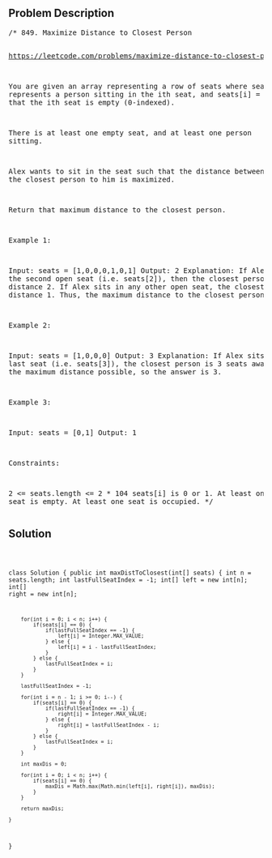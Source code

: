 <!--
<style>
  body { font-family: Arial, sans-serif; }
  .container { max-width: 100%; margin: auto; padding: 20px; }
  .comment-block { background-color: #f9f9f9; padding: 10px; border-left: 5px solid #ccc; max-width: 600px; margin: auto; word-wrap: break-word; white-space: pre-wrap; }
  .code-block { background-color: #f4f4f4; padding: 10px; border: 1px solid #ddd; }
</style>
-->

<div class='container'>
<h2>Problem Description</h2>
<div class='comment-block'>
<pre>
/* 849. Maximize Distance to Closest Person

https://leetcode.com/problems/maximize-distance-to-closest-person

You are given an array representing a row of seats where seats[i] = 1 represents 
a person sitting in the ith seat, and seats[i] = 0 represents that the ith seat 
is empty (0-indexed).

There is at least one empty seat, and at least one person sitting.

Alex wants to sit in the seat such that the distance between him and the closest 
person to him is maximized. 

Return that maximum distance to the closest person.

 

Example 1:

Input: seats = [1,0,0,0,1,0,1]
Output: 2
Explanation: 
If Alex sits in the second open seat (i.e. seats[2]), then the closest person 
has distance 2.
If Alex sits in any other open seat, the closest person has distance 1.
Thus, the maximum distance to the closest person is 2.


Example 2:

Input: seats = [1,0,0,0]
Output: 3
Explanation: 
If Alex sits in the last seat (i.e. seats[3]), the closest person is 3 seats away.
This is the maximum distance possible, so the answer is 3.


Example 3:

Input: seats = [0,1]
Output: 1
 

Constraints:

2 <= seats.length <= 2 * 104
seats[i] is 0 or 1.
At least one seat is empty.
At least one seat is occupied.
*/
</pre>
</div>

<h2>Solution</h2>
<div class='code-block'>
<pre><code class='language-java'>

class Solution {
    public int maxDistToClosest(int[] seats) {
        int n = seats.length;
        int lastFullSeatIndex = -1;
        int[] left = new int[n];
        int[] right = new int[n];

        for(int i = 0; i < n; i++) {
            if(seats[i] == 0) {
                if(lastFullSeatIndex == -1) {
                    left[i] = Integer.MAX_VALUE;
                } else {
                    left[i] = i - lastFullSeatIndex;
                } 
            } else {
                lastFullSeatIndex = i;
            }
        }

        lastFullSeatIndex = -1;

        for(int i = n - 1; i >= 0; i--) {
            if(seats[i] == 0) {
                if(lastFullSeatIndex == -1) {
                    right[i] = Integer.MAX_VALUE;
                } else {
                    right[i] = lastFullSeatIndex - i;
                }
            } else {
                lastFullSeatIndex = i;
            }
        }

        int maxDis = 0;

        for(int i = 0; i < n; i++) {
            if(seats[i] == 0) {
                maxDis = Math.max(Math.min(left[i], right[i]), maxDis);
            }
        }

        return maxDis;
        
    }
}</code></pre>
</div>
</div>
